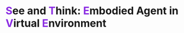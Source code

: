 # <font color=BlueViolet >S</font>ee and <font color=BlueViolet >T</font>hink: <font color=BlueViolet >E</font>mbodied Agent in <font color=BlueViolet >V</font>irtual <font color=BlueViolet >E</font>nvironment
